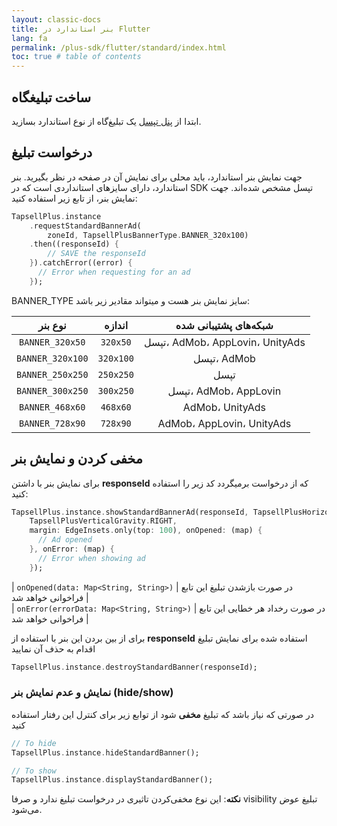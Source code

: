 ```yaml
---
layout: classic-docs
title: بنر استاندارد در Flutter
lang: fa
permalink: /plus-sdk/flutter/standard/index.html
toc: true # table of contents
---
```


## ساخت تبلیغگاه
ابتدا از [پنل تپسل](https://dashboard.tapsell.ir/) یک تبلیغ‌گاه از نوع استاندارد بسازید.

## درخواست تبلیغ
جهت نمایش بنر استاندارد، باید محلی برای نمایش آن در صفحه در نظر بگیرید. بنر استاندارد، دارای سایزهای استانداردی است که در SDK تپسل مشخص شده‌اند. جهت نمایش بنر، از تابع زیر استفاده کنید:


```dart
TapsellPlus.instance
    .requestStandardBannerAd(
        zoneId, TapsellPlusBannerType.BANNER_320x100)
    .then((responseId) {
        // SAVE the responseId
    }).catchError((error) {
      // Error when requesting for an ad
    });
```

BANNER_TYPE سایز نمایش بنر هست و میتواند مقادیر زیر باشد:

|نوع بنر|اندازه|شبکه‌های پشتیبانی شده|
|:----------------:|:-------------:|:------------------:|
| `BANNER_320x50` | `320x50` |       تپسل، AdMob، AppLovin، UnityAds    |
| `BANNER_320x100` | `320x100` |      تپسل، AdMob    |
| `BANNER_250x250` | `250x250` |    تپسل  |
| `BANNER_300x250` | `300x250` |   تپسل، AdMob، AppLovin |
| `BANNER_468x60` | `468x60` |      AdMob، UnityAds   |
| `BANNER_728x90` | `728x90` |     AdMob، AppLovin، UnityAds |


## مخفی کردن و نمایش بنر
برای نمایش بنر با داشتن **responseId** که از درخواست برمیگردد کد زیر را استفاده کنید:

```dart
TapsellPlus.instance.showStandardBannerAd(responseId, TapsellPlusHorizontalGravity.TOP, 
    TapsellPlusVerticalGravity.RIGHT,
    margin: EdgeInsets.only(top: 100), onOpened: (map) {
      // Ad opened
    }, onError: (map) {
      // Error when showing ad
    });
```

| `onOpened(data: Map<String, String>)` | در صورت بازشدن تبلیغ این تابع فراخوانی خواهد شد |  
| `onError(errorData: Map<String, String>)` | در صورت رخداد هر خطایی این تابع فراخوانی خواهد شد |  




برای از بین بردن این بنر با استفاده از **responseId** استفاده شده برای نمایش تبلیغ اقدام به حذف آن نمایید

```dart
TapsellPlus.instance.destroyStandardBanner(responseId);
```

### نمایش و عدم نمایش بنر (hide/show)

در صورتی که نیاز باشد که تبلیغ **مخفی** شود از توابع زیر برای کنترل این رفتار استفاده کنید

```dart
// To hide
TapsellPlus.instance.hideStandardBanner();

// To show
TapsellPlus.instance.displayStandardBanner();
```

**نکته**: این نوع مخفی‌کردن تاثیری در درخواست تبلیغ ندارد و صرفا visibility تبلیغ عوض می‌شود.